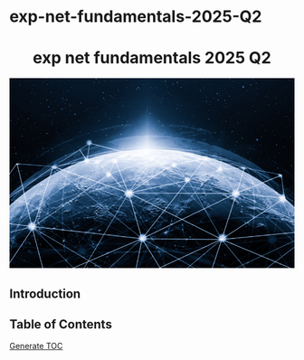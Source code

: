 # exp-net-fundamentals-2025-Q2

<h1 align="center">exp net fundamentals 2025 Q2</h1>

<img src="assets/readme/netz.webp" alt="A decorative picture featuring GenAI">

## Introduction

## Table of Contents

[Generate TOC](https://ecotrust-canada.github.io/markdown-toc/)

<br>
